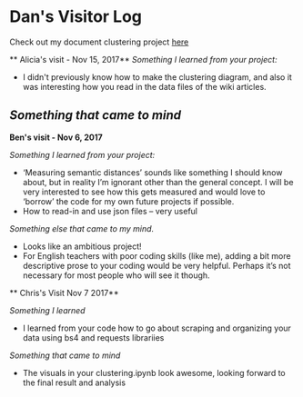 # Dan's Visitor Log
Check out my document clustering project [here](https://github.com/Data-Science-for-Linguists/dan_project)

** Alicia's visit - Nov 15, 2017**
*Something I learned from your project:*  
- 	I didn't previously know how to make the clustering diagram, and also it was interesting how you read in the data files of the wiki articles.

*Something that came to mind*
- 	


**Ben's visit - Nov 6, 2017**  

*Something I learned from your project:*  
-	‘Measuring semantic distances’ sounds like something I should know about, but in reality I’m ignorant other than the general concept. I will be very interested to see how this gets measured and would love to ‘borrow’ the code for my own future projects if possible.  
-	How to read-in and use json files – very useful  

*Something else that came to my mind.*  
-	Looks like an ambitious project!  
-	For English teachers with poor coding skills (like me), adding a bit more descriptive prose to your coding would be very helpful. Perhaps it’s not necessary for most people who will see it though.  

** Chris's Visit Nov 7 2017**

*Something I learned*
- I learned from your code how to go about scraping and organizing your data using bs4 and requests librariies

*Something that came to mind*
- The visuals in your clustering.ipynb look awesome, looking forward to the final result and analysis  

